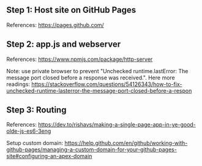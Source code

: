## Step 1: Host site on GitHub Pages

References: https://pages.github.com/

## Step 2: app.js and webserver

References: https://www.npmjs.com/package/http-server

Note: use private browser to prevent "Unchecked runtime.lastError: The message port closed before a response was received.". Here more readings: https://stackoverflow.com/questions/54126343/how-to-fix-unchecked-runtime-lasterror-the-message-port-closed-before-a-respon

## Step 3: Routing

References: https://dev.to/rishavs/making-a-single-page-app-in-ye-good-olde-js-es6-3eng

Setup custom domain: https://help.github.com/en/github/working-with-github-pages/managing-a-custom-domain-for-your-github-pages-site#configuring-an-apex-domain
